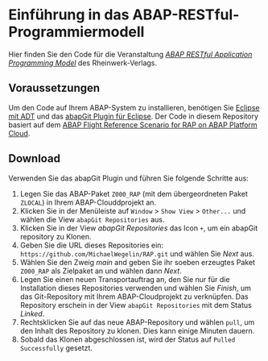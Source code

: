 # Einführung in das ABAP-RESTful-Programmiermodell

Hier finden Sie den Code für die Veranstaltung [_ABAP RESTful Application Programming Model_](https://www.rheinwerk-verlag.de/online-kurse/rap-fullstack-entwicklung-fuer-sap/) des Rheinwerk-Verlags.

## Voraussetzungen
Um den Code auf Ihrem ABAP-System zu installieren, benötigen Sie [Eclipse mit ADT](https://developers.sap.com/tutorials/abap-install-adt.html) und das [abapGit Plugin für Eclipse](https://developers.sap.com/tutorials/abap-install-abapgit-plugin.html). Der Code in diesem Repository basiert auf dem [ABAP Flight Reference Scenario for RAP on ABAP Platform Cloud](https://github.com/SAP-samples/abap-platform-refscen-flight/tree/ABAP-platform-cloud).

## Download
Verwenden Sie das abapGit Plugin und führen Sie folgende Schritte aus:
1. Legen Sie das ABAP-Paket `Z000_RAP` (mit dem übergeordneten Paket `ZLOCAL`) in Ihrem ABAP-Clouddprojekt an.
2. Klicken Sie in der Menüleiste auf `Window` > `Show View` > `Other...` und wählen die View `abapGit Repositories` aus.
3. Klicken Sie in der View <em>abapGit Repositories</em> das Icon `+`, um ein abapGit repository zu Klonen.
4. Geben Sie die URL dieses Repositories ein: `https://github.com/MichaelWegelin/RAP.git` und wählen Sie <em>Next</em> aus.
5. Wählen Sie den Zweig <em>main</em> and geben Sie ihr soeben erzeugtes Paket `Z000_RAP` als Zielpaket an und wählen dann <em>Next</em>.
6. Legen Sie einen neuen Transportauftrag an, den Sie nur für die Installation dieses Repositories verwenden und wählen Sie <em>Finish</em>, um das Git-Repository mit Ihrem ABAP-Cloudprojekt zu verknüpfen. Das Repository erschein in der View `abapGit Repositories` mit dem Status <em>Linked</em>.
7. Rechtsklicken Sie auf das neue ABAP-Repository und wählen `pull`, um den Inhalt des Repository zu klonen. Dies kann einige Minuten dauern. 
8. Sobald das Klonen abgeschlossen ist, wird der Status auf `Pulled Successfully` gesetzt. 

